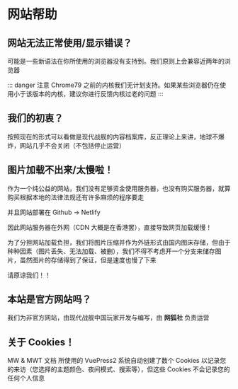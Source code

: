 # 网站帮助

## 网站无法正常使用/显示错误？

可能是一些新语法在你所使用的浏览器没有支持到。我们原则上会兼容近两年的浏览器

::: danger 注意
Chrome79 之前的内核我们无计划支持。如果某些浏览器仍在使用小于该版本的内核，建议你进行反馈内核过老的问题
:::

## 我们的初衷？

按照现在的形式可以看做是现代战舰的内容档案库，反正理论上来讲，地球不爆炸，网站几乎不会关闭（不包括停止运营）

## 图片加载不出来/太慢啦！

作为一个纯公益的网站，我们没有足够资金使用服务器，也没有购买服务器，就算购买根据本地的法律法规还有许多麻烦的程序要走

并且网站部署在 Github -> Netlify

因此网站服务器在外网（CDN 大概是在香港罢），直接导致网页加载缓慢！

为了分担网站加载负担，我们将图片压缩并作为外链形式由国内图床存储，但由于种种因素（图片丢失、无法加载、被删），我们不得不考虑开一个分支来储存图片，虽然图片的存储得到了保证，但是速度也慢了下来

请原谅我们！！

## 本站是官方网站吗？

我们为非官方网站，由现代战舰中国玩家开发与编写，由 **网狐社** 负责运营

## 关于 Cookies！

MW & MWT 文档 所使用的 VuePress2 系统自动创建了数个 Cookies 以记录您的来访（您选择的主题颜色、夜间模式、搜索等），但这些 Cookies 不会记录您的任何个人信息
